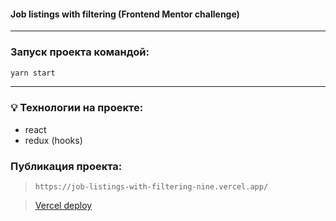 #### Job listings with filtering (Frontend Mentor challenge)

---

### Запуск проекта командой:

```bash
yarn start
```

---

### 💡 Технологии на проекте:

- react
- redux (hooks)

### Публикация проекта:

> `https://job-listings-with-filtering-nine.vercel.app/`

> [Vercel deploy](https://job-listings-with-filtering-nine.vercel.app/)

